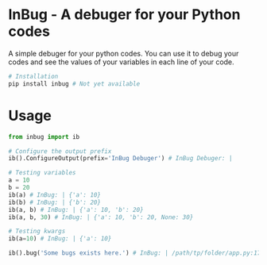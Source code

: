 # InBug - A debuger for your Python codes

A simple debuger for your python codes. You can use it to debug your codes and see the values of your variables in each line of your code.

```bash
# Installation
pip install inbug # Not yet available
```

# Usage

```python
from inbug import ib

# Configure the output prefix
ib().ConfigureOutput(prefix='InBug Debuger') # InBug Debuger: |

# Testing variables
a = 10
b = 20
ib(a) # InBug: | {'a': 10}
ib(b) # InBug: | {'b': 20}
ib(a, b) # InBug: | {'a': 10, 'b': 20}
ib(a, b, 30) # InBug: | {'a': 10, 'b': 20, None: 30}

# Testing kwargs
ib(a=10) # InBug: | {'a': 10}

ib().bug('Some bugs exists here.') # InBug: | /path/tp/folder/app.py:17 | Some bugs exists here.

```

